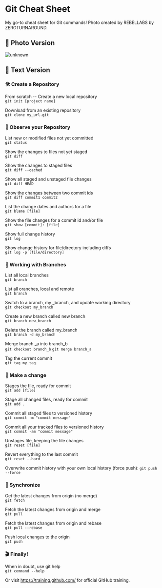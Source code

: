 # Git Cheat Sheet
My go-to cheat sheet for Git commands! Photo created by REBELLABS by ZEROTURNAROUND.

## 📸 Photo Version

![unknown](https://user-images.githubusercontent.com/58148243/172987445-00ecdebf-bea7-4fb4-a0a5-2fb49029015f.jpeg)

## 💭 Text Version

### 🛠 Create a Repository

From scratch -- Create a new local repository
<br>
```git init [project name]```

Download from an existing repository
<br>
```git clone my_url.git```

### 🔎 Observe your Repository
List new or modified files not yet committed
<br>
```git status```

Show the changes to files not yet staged
<br>
```git diff```

Show the changes to staged files
<br>
```git diff --cached```

Show all staged and unstaged file changes
<br>
```git diff HEAD```

Show the changes between two commit ids
<br>
```git diff commit1 commit2```

List the change dates and authors for a file
<br>
```git blame [file]```

Show the file changes for a commit id and/or file
<br>
```git show [commit]: [file]```

Show full change history
<br>
```git log```

Show change history for file/directory including diffs
<br>
```git log -p [file/directory]```

### 🌴 Working with Branches
List all local branches
<br>
```git branch```

List all oranches, local and remote
<br>
```git branch```

Switch to a branch, my _branch, and update working directory
<br>
```git checkout my_branch```

Create a new branch called new branch
<br>
```git branch new_branch```

Delete the branch called my_branch
<br>
```git branch -d my_branch```

Merge branch _a into branch_b
<br>
```git checkout branch_b```
```git merge branch_a```

Tag the current commit
<br>
```git tag my_tag```

### 👛 Make a change
Stages the file, ready for commit
<br>
```git add [file]```

Stage all changed files, ready for commit
<br>
```git add .```

Commit all staged files to versioned history
<br>
```git commit -m "commit message"```

Commit all your tracked files to versioned history
<br>
```git commit -am "commit message"```

Unstages file, keeping the file changes
<br>
```git reset [file]```

Revert everything to the last commit
<br>
```git reset --hard```

Overwrite commit history with your own local history (force push):
```git push --force```

### 🚰 Synchronize
Get the latest changes from origin (no merge)
<br>
```git fetch```

Fetch the latest changes from origin and merge
<br>
```git pull```

Fetch the latest changes from origin and rebase
<br>
```git pull --rebase```

Push local changes to the origin
<br>
```git push```

### 🎬 Finally!
When in doubt, use git help
<br>
```git command --help```

Or visit https://training.github.com/ for official GitHub training.
